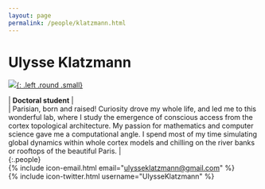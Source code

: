 ```yaml
---
layout: page
permalink: /people/klatzmann.html
---
```

# Ulysse Klatzmann
[![]({{site.baseurl}}/images/Klatzmann.jpg){: .left .round .small}](/people/klatzmann.html)

| **Doctoral student** |  
| Parisian, born and raised! Curiosity drove my whole life, and led me to this wonderful lab, where I study the emergence of conscious access from the cortex topological architecture. My passion for mathematics and computer science gave me a computational angle. I spend most of my time simulating global dynamics within whole cortex models and chilling on the river banks or rooftops of the beautiful Paris. |  
{:.people} 
<br/> 
{% include icon-email.html email="ulysseklatzmann@gmail.com" %}  
{% include icon-twitter.html username="UlysseKlatzmann" %}  
